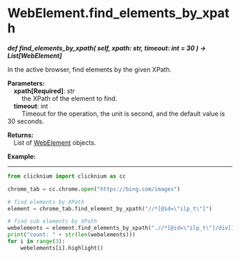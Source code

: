 
# WebElement.find_elements_by_xpath
***def find_elements_by_xpath(
        self,
        xpath: str,
        timeout: int = 30
    ) -> List[WebElement]***  

In the active browser, find elements by the given XPath.

**Parameters:**  
    &emsp;**xpath[Required]**: str     
        &emsp;&emsp; the XPath of the element to find.  
    &emsp;**timeout**: int  
        &emsp;&emsp; Timeout for the operation, the unit is second, and the default value is 30 seconds.   

**Returns:**  
    &emsp;List of [WebElement](./webelement.md) objects.

**Example:**
***
```python
from clicknium import clicknium as cc

chrome_tab = cc.chrome.open("https://bing.com/images")

# find elements by XPath
element = chrome_tab.find_element_by_xpath("//*[@id=\"ilp_t\"]")

# find sub elements by XPath
webelements = element.find_elements_by_xpath(".//*[@id=\"ilp_t\"]/div[1]/div/*")
print("count: " + str(len(webelements)))
for i in range(3):
    webelements[i].highlight()

```